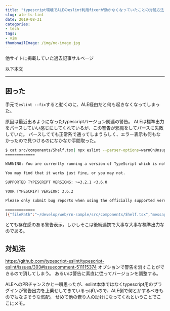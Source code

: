 ```yaml
---
title: "typescript環境でALEのeslint利用fixerが動かなくなっていたことの対処方法"
slug: ale-ts-lint
date: 2019-08-31
categories:
- tech
tags:
- vim
thumbnailImage: /img/no-image.jpg
---
```


他サイトに掲載していた過去記事サルベージ
<!--more-->
以下本文

-------

## 困った
手元で`eslint --fix`すると動くのに、ALE経由だと何も起きなくなってしまった。

原因は最近出るようになったtypescriptバージョン関連の警告。
ALEは標準出力をパースしていい感じにしてくれているが、この警告が邪魔をしてパースに失敗していた。
パースしてても正常系で通ってしまうらしく、エラー表示も何もなかったので見つけるのになかなか手間取った。

```sh
$ cat src/components/Shelf.tsx| npx eslint --parser-options=warnOnUnsupportedTypeScriptVersion:true  --stdin-filename src/components/Shelf.tsx --stdin --fix-dry-run --format=json
=============

WARNING: You are currently running a version of TypeScript which is not officially supported by typescript-estree.

You may find that it works just fine, or you may not.

SUPPORTED TYPESCRIPT VERSIONS: >=3.2.1 <3.6.0

YOUR TYPESCRIPT VERSION: 3.6.2

Please only submit bug reports when using the officially supported version.

=============
[{"filePath":"~/develop/web/rn-sample/src/components/Shelf.tsx","messages":[],"errorCount":0,"warningCount":0,"fixableErrorCount":0,"fixableWarningCount":0,"output":"import React, { FC } from 'react'\n\nconst Shelf: FC = () => {\n  return <div>aaaa</div>\n}\n\nexport default Shelf\n"}]
```

とても存在感のある警告表示。しかしそこは後続連携で大事な大事な標準出力なのである。

## 対処法
https://github.com/typescript-eslint/typescript-eslint/issues/393#issuecomment-511115374
オプションで警告を消すことができるので消してしまう。
あるいは警告に素直に従ってバージョンを調整する。

ALEへのPRチャンスかと一瞬思ったが、eslint本体ではなくtypescript用のプラグインが警告出力を上乗せしてきているっぽいので、ALE側で何とかするべきものでもなさそうな気配。
せめて他の嵌り人の助けになってくれということでここにメモ。
